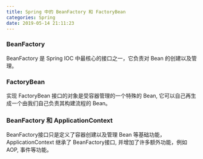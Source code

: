 ```yaml
---
title: Spring 中的 BeanFactory 和 FactoryBean
categories: Spring
date: 2019-05-14 21:11:23
---
```


### BeanFactory
BeanFactory 是 Spring IOC 中最核心的接口之一，它负责对 Bean 的创建以及管理。

### FactoryBean
实现 FactoryBean 接口的对象是受容器管理的一个特殊的 Bean, 它可以自己再生成一个由我们自己负责其构建流程的 Bean。

### BeanFactory 和 ApplicationContext
BeanFactory接口只是定义了容器创建以及管理 Bean 等基础功能，ApplicationContext 继承了 BeanFactory接口, 并增加了许多额外功能，例如 AOP, 事件等功能。



